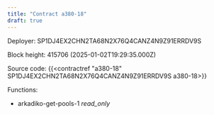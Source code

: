 ```yaml
---
title: "Contract a380-18"
draft: true
---
```

Deployer: SP1DJ4EX2CHN2TA68N2X76Q4CANZ4N9Z91ERRDV9S


 



Block height: 415706 (2025-01-02T19:29:35.000Z)

Source code: {{<contractref "a380-18" SP1DJ4EX2CHN2TA68N2X76Q4CANZ4N9Z91ERRDV9S a380-18>}}

Functions:

* arkadiko-get-pools-1 _read_only_
